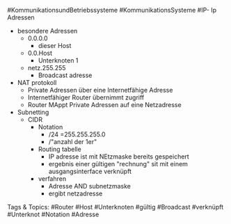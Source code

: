  #KommunikationsundBetriebssysteme #KommunikationsSysteme #IP- Ip Adressen
  - besondere Adressen
    - 0.0.0.0
      - dieser Host
    - 0.0.Host
      - Unterknoten 1
    - netz.255.255
      - Broadcast adresse
  - NAT protokoll
    - Private Adressen über eine Internetfähige Adresse
    - Internetfähiger Router übernimmt zugriff
    - Router MAppt Private Adressen auf eine Netzadresse
  - Subnetting
    - CIDR
      - Notation
        - /24 =255.255.255.0
        - /"anzahl der 1er"
      - Routing tabelle 
        - IP adresse ist mit NEtzmaske bereits gespeichert
        - ergebnis einer gültigen "rechnung" sit mit einem ausgangsinterface verknüpft
      - verfahren
        - Adresse AND subnetzmaske
        - ergibt netzadresse

   Tags & Topics:
   #Router
   #Host
   #Unterknoten
   #gültig
   #Broadcast
   #verknüpft
   #Unterknot
   #Notation
   #Adresse